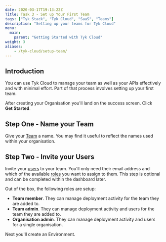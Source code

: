 ```yaml
---
date: 2020-03-17T19:13:22Z
Title: Task 3 - Set up Your First Team
tags: ["Tyk Stack", "Tyk Cloud", "SaaS", "Teams"]
description: "Setting up your teams for Tyk Cloud"
menu:
  main:
    parent: "Getting Started with Tyk Cloud"
weight: 3
aliases:
    - /tyk-cloud/setup-team/
---
```


## Introduction

You can use Tyk Cloud to manage your team as well as your APIs effectively and with minimal effort. Part of that process involves setting up your first team.

After creating your Organisation you'll land on the success screen. Click **Get Started**.

## Step One - Name your Team

Give your [Team](/docs/tyk-cloud/troubleshooting-support/glossary/#team) a name. You may find it useful to reflect the names used within your organisation.

## Step Two - Invite your Users

Invite your [users](/docs/tyk-cloud/troubleshooting-support/glossary/#user) to your team. You'll only need their email address and which of the available [roles](/docs/tyk-cloud/troubleshooting-support/glossary/#role) you want to assign to them. This step is optional and can be completed within the dashboard later.

Out of the box, the following roles are setup:

* **Team member**. They can manage deployment activity for the team they are added to.
* **Team admin**. They can manage deployment activity and users for the team they are added to.
* **Organisation admin**. They can manage deployment activity and users for a single organisation.

Next you'll create an Environment.
